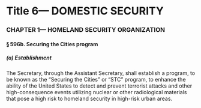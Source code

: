 
# Title 6— DOMESTIC SECURITY
### CHAPTER 1— HOMELAND SECURITY ORGANIZATION
#### § 596b. Securing the Cities program
##### (a) Establishment

The Secretary, through the Assistant Secretary, shall establish a program, to be known as the “Securing the Cities” or “STC” program, to enhance the ability of the United States to detect and prevent terrorist attacks and other high-consequence events utilizing nuclear or other radiological materials that pose a high risk to homeland security in high-risk urban areas.

